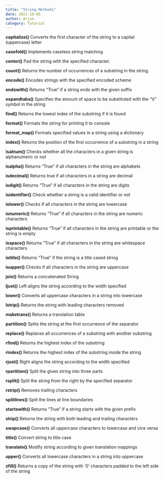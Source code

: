 ```yaml
---
title: "String Methods"
date: 2021-10-05
author: Arjun
category: Tutorial
---
```


**capitalize()**	Converts the first character of the string to a capital (uppercase) letter

**casefold()**	Implements caseless string matching

**center()**	Pad the string with the specified character.

**count()**	Returns the number of occurrences of a substring in the string.

**encode()**	Encodes strings with the specified encoded scheme

**endswith()**	Returns “True” if a string ends with the given suffix

**expandtabs()**	Specifies the amount of space to be substituted with the “\t” symbol in the string

**find()**	Returns the lowest index of the substring if it is found

**format()**	Formats the string for printing it to console

**format_map()**	Formats specified values in a string using a dictionary

**index()**	Returns the position of the first occurrence of a substring in a string

**isalnum()**	Checks whether all the characters in a given string is alphanumeric or not

**isalpha()**	Returns “True” if all characters in the string are alphabets

**isdecimal()**	Returns true if all characters in a string are decimal

**isdigit()**	Returns “True” if all characters in the string are digits

**isidentifier()**	Check whether a string is a valid identifier or not

**islower()**	Checks if all characters in the string are lowercase

**isnumeric()**	Returns “True” if all characters in the string are numeric characters

**isprintable()**	Returns “True” if all characters in the string are printable or the string is empty

**isspace()**	Returns “True” if all characters in the string are whitespace characters

**istitle()**	Returns “True” if the string is a title cased string

**isupper()**	Checks if all characters in the string are uppercase

**join()**	Returns a concatenated String

**ljust()**	Left aligns the string according to the width specified

**lower()**	Converts all uppercase characters in a string into lowercase

**lstrip()**	Returns the string with leading characters removed

**maketrans()**	 Returns a translation table

**partition()**	Splits the string at the first occurrence of the separator 

**replace()**	Replaces all occurrences of a substring with another substring

**rfind()**	Returns the highest index of the substring

**rindex()**	Returns the highest index of the substring inside the string

**rjust()**	Right aligns the string according to the width specified

**rpartition()**	Split the given string into three parts

**rsplit()**	Split the string from the right by the specified separator

**rstrip()**	Removes trailing characters

**splitlines()**	Split the lines at line boundaries

**startswith()**	Returns “True” if a string starts with the given prefix

**strip()**	Returns the string with both leading and trailing characters

**swapcase()**	Converts all uppercase characters to lowercase and vice versa

**title()**	Convert string to title case

**translate()**	Modify string according to given translation mappings

**upper()**	Converts all lowercase characters in a string into uppercase

**zfill()**	Returns a copy of the string with ‘0’ characters padded to the left side of the string

